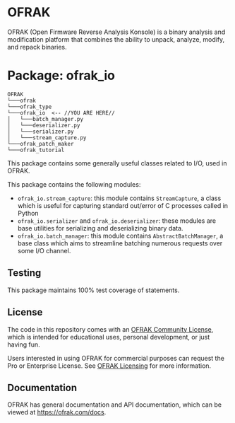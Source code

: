 # OFRAK
OFRAK (Open Firmware Reverse Analysis Konsole) is a binary analysis and modification platform that combines the ability to unpack, analyze, modify, and repack binaries.


# Package: ofrak_io

```
OFRAK
└───ofrak
└───ofrak_type
└───ofrak_io  <-- //YOU ARE HERE//
│   └───batch_manager.py
│   └───deserializer.py
│   └───serializer.py
│   └───stream_capture.py
└───ofrak_patch_maker
└───ofrak_tutorial
```

This package contains some generally useful classes related to I/O, used in OFRAK.

This package contains the following modules:
- `ofrak_io.stream_capture`: this module contains `StreamCapture`, a class which is useful for capturing standard out/error of C processes called in Python
- `ofrak_io.serializer` and `ofrak_io.deserializer`: these modules are base utilities for serializing and deserializing binary data.
- `ofrak_io.batch_manager`: this module contains `AbstractBatchManager`, a base class which aims to streamline batching numerous requests over some I/O channel.

## Testing
This package maintains 100% test coverage of statements.

## License
The code in this repository comes with an [OFRAK Community License](https://github.com/redballoonsecurity/ofrak/blob/master/LICENSE), which is intended for educational uses, personal development, or just having fun.

Users interested in using OFRAK for commercial purposes can request the Pro or Enterprise License. See [OFRAK Licensing](https://ofrak.com/license/) for more information.

## Documentation
OFRAK has general documentation and API documentation, which can be viewed at <https://ofrak.com/docs>.
